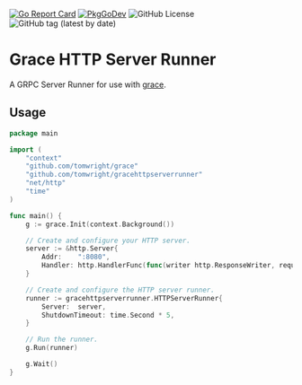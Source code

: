 [![Go Report Card](https://goreportcard.com/badge/github.com/TomWright/gracehttpserverrunner)](https://goreportcard.com/report/github.com/TomWright/gracehttpserverrunner)
[![PkgGoDev](https://pkg.go.dev/badge/github.com/tomwright/gracehttpserverrunner)](https://pkg.go.dev/github.com/tomwright/gracehttpserverrunner)
![GitHub License](https://img.shields.io/github/license/TomWright/gracehttpserverrunner)
![GitHub tag (latest by date)](https://img.shields.io/github/v/tag/TomWright/gracehttpserverrunner?label=latest%20release)

# Grace HTTP Server Runner

A GRPC Server Runner for use with [grace](https://github.com/TomWright/grace).

## Usage

```go
package main

import (
	"context"
	"github.com/tomwright/grace"
	"github.com/tomwright/gracehttpserverrunner"
	"net/http"
	"time"
)

func main() {
	g := grace.Init(context.Background())

	// Create and configure your HTTP server.
	server := &http.Server{
		Addr:    ":8080",
		Handler: http.HandlerFunc(func(writer http.ResponseWriter, request *http.Request) {}),
	}

	// Create and configure the HTTP server runner.
	runner := gracehttpserverrunner.HTTPServerRunner{
		Server:  server,
		ShutdownTimeout: time.Second * 5,
	}

	// Run the runner.
	g.Run(runner)

	g.Wait()
}
```
